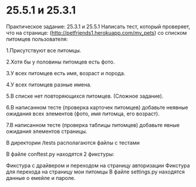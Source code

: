 # 25.5.1 и 25.3.1
Практическое задание: 25.3.1 и 25.5.1 Написать тест, который проверяет, что на странице: (http://petfriends1.herokuapp.com/my_pets) со списком питомцев пользователя:

1.Присутствуют все питомцы.

2.Хотя бы у половины питомцев есть фото.

3.У всех питомцев есть имя, возраст и порода.

4.У всех питомцев разные имена.

5.В списке нет повторяющихся питомцев. (Сложное задание).

6.В написанном тесте (проверка карточек питомцев) добавьте неявные ожидания всех элементов (фото, имя питомца, его возраст).

7.В написанном тесте (проверка таблицы питомцев) добавьте явные ожидания элементов страницы.


В директории /tests располагаются файлы с тестами

В файле conftest.py находятся 2 фикстуры:

Фикстура с драйвером и переходом на страницу авторизации
Фикстура для перехода на страницу мои питомцы
В файле settings.py находятся данные о емейле и пароле.
